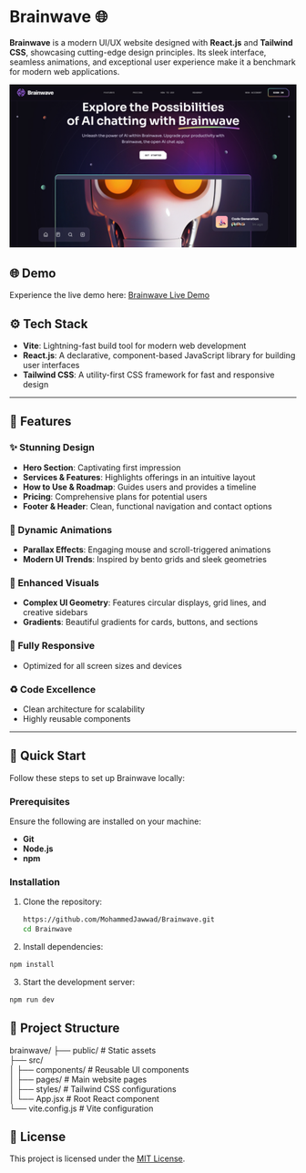 # Brainwave 🌐  

**Brainwave** is a modern UI/UX website designed with **React.js** and **Tailwind CSS**, showcasing cutting-edge design principles. Its sleek interface, seamless animations, and exceptional user experience make it a benchmark for modern web applications.  

![Brainwave](public/Page.png) 

## 🌐 Demo  

Experience the live demo here: [Brainwave Live Demo](https://brainwave-js.netlify.app/) 

## ⚙️ Tech Stack  
- **Vite**: Lightning-fast build tool for modern web development  
- **React.js**: A declarative, component-based JavaScript library for building user interfaces  
- **Tailwind CSS**: A utility-first CSS framework for fast and responsive design  

---

## 🔋 Features  

### ✨ Stunning Design  
- **Hero Section**: Captivating first impression  
- **Services & Features**: Highlights offerings in an intuitive layout  
- **How to Use & Roadmap**: Guides users and provides a timeline  
- **Pricing**: Comprehensive plans for potential users  
- **Footer & Header**: Clean, functional navigation and contact options  

### 🚀 Dynamic Animations  
- **Parallax Effects**: Engaging mouse and scroll-triggered animations  
- **Modern UI Trends**: Inspired by bento grids and sleek geometries  

### 🎨 Enhanced Visuals  
- **Complex UI Geometry**: Features circular displays, grid lines, and creative sidebars  
- **Gradients**: Beautiful gradients for cards, buttons, and sections  

### 🌟 Fully Responsive  
- Optimized for all screen sizes and devices  

### ♻️ Code Excellence  
- Clean architecture for scalability  
- Highly reusable components  

---

## 🤸 Quick Start  

Follow these steps to set up Brainwave locally:  

### Prerequisites  
Ensure the following are installed on your machine:  
- **Git**  
- **Node.js**  
- **npm**  

### Installation  
1. Clone the repository:  
   ```bash  
   https://github.com/MohammedJawwad/Brainwave.git  
   cd Brainwave
   ```  
2. Install dependencies:
```bash
npm install
```
3. Start the development server:
```bash
npm run dev
```

## 📂 Project Structure
brainwave/
├── public/          # Static assets  
├── src/  
│   ├── components/  # Reusable UI components  
│   ├── pages/       # Main website pages  
│   ├── styles/      # Tailwind CSS configurations  
│   └── App.jsx      # Root React component  
└── vite.config.js   # Vite configuration  

## 📄 License  

This project is licensed under the [MIT License](./LICENSE).  

